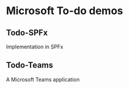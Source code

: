 # Microsoft To-do demos

## Todo-SPFx

Implementation in SPFx

## Todo-Teams

A Microsoft Teams application
